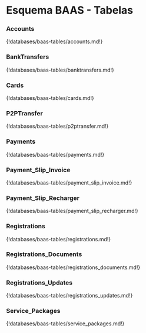 # Esquema BAAS - Tabelas
### Accounts

{!databases/baas-tables/accounts.md!}

### BankTransfers

{!databases/baas-tables/banktransfers.md!}

### Cards

{!databases/baas-tables/cards.md!}

### P2PTransfer

{!databases/baas-tables/p2ptransfer.md!}

### Payments

{!databases/baas-tables/payments.md!}

### Payment_Slip_Invoice

{!databases/baas-tables/payment_slip_invoice.md!}

### Payment_Slip_Recharger

{!databases/baas-tables/payment_slip_recharger.md!}

### Registrations

{!databases/baas-tables/registrations.md!}

### Registrations_Documents

{!databases/baas-tables/registrations_documents.md!}

### Registrations_Updates

{!databases/baas-tables/registrations_updates.md!}

### Service_Packages

{!databases/baas-tables/service_packages.md!}